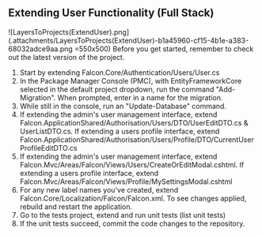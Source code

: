 ## Extending User Functionality (Full Stack)
![LayersToProjects(ExtendUser).png](.attachments/LayersToProjects(ExtendUser)-b1a45960-cf15-4b1e-a383-68032adce9aa.png =550x500)
Before you get started, remember to check out the latest version of the project. 
1. Start by extending Falcon.Core/Authentication/Users/User.cs
1. In the Package Manager Console (PMC), with EntityFrameworkCore selected in the default project dropdown, run the command "Add-Migration". When prompted, enter in a name for the migration.
1. While still in the console, run an "Update-Database" command. 
1. If extending the admin's user management interface, extend Falcon.ApplicationShared/Authorisation/Users/DTO/UserEditDTO.cs & UserListDTO.cs. If extending a users profile interface, extend Falcon.ApplicationShared/Authorisation/Users/Profile/DTO/CurrentUserProfileEditDTO.cs
1. If extending the admin's user management interface, extend Falcon.Mvc/Areas/Falcon/Views/Users/CreateOrEditModal.cshtml. If extending a users profile interface, extend Falcon.Mvc/Areas/Falcon/Views/Profile/MySettingsModal.cshtml
1. For any new label names you've created, extend Falcon.Core/Localization/Falcon/Falcon.xml. To see changes applied, rebuild and restart the application.
1. Go to the tests project, extend and run unit tests (list unit tests)
1. If the unit tests succeed, commit the code changes to the repository. 